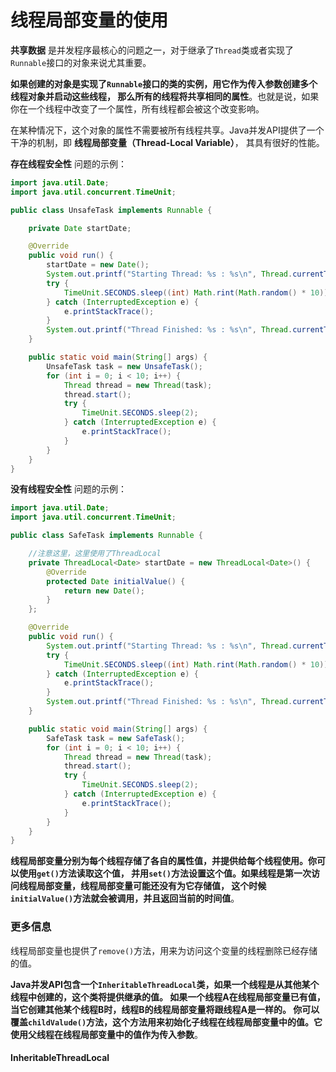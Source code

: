 线程局部变量的使用
============================================================
**共享数据** 是并发程序最核心的问题之一，对于继承了`Thread`类或者实现了`Runnable`接口的对象来说尤其重要。

**如果创建的对象是实现了`Runnable`接口的类的实例，用它作为传入参数创建多个线程对象并启动这些线程，
那么所有的线程将共享相同的属性**。也就是说，如果你在一个线程中改变了一个属性，所有线程都会被这个改变影响。

在某种情况下，这个对象的属性不需要被所有线程共享。Java并发API提供了一个干净的机制，即 **线程局部变量（Thread-Local Variable）**，
其具有很好的性能。

**存在线程安全性** 问题的示例：
```java
import java.util.Date;
import java.util.concurrent.TimeUnit;

public class UnsafeTask implements Runnable {

    private Date startDate;

    @Override
    public void run() {
        startDate = new Date();
        System.out.printf("Starting Thread: %s : %s\n", Thread.currentThread().getId(), startDate);
        try {
            TimeUnit.SECONDS.sleep((int) Math.rint(Math.random() * 10));
        } catch (InterruptedException e) {
            e.printStackTrace();
        }
        System.out.printf("Thread Finished: %s : %s\n", Thread.currentThread().getId(), startDate);
    }

    public static void main(String[] args) {
        UnsafeTask task = new UnsafeTask();
        for (int i = 0; i < 10; i++) {
            Thread thread = new Thread(task);
            thread.start();
            try {
                TimeUnit.SECONDS.sleep(2);
            } catch (InterruptedException e) {
                e.printStackTrace();
            }
        }
    }
}
```
**没有线程安全性** 问题的示例：
```java
import java.util.Date;
import java.util.concurrent.TimeUnit;

public class SafeTask implements Runnable {

    //注意这里，这里使用了ThreadLocal
    private ThreadLocal<Date> startDate = new ThreadLocal<Date>() {
        @Override
        protected Date initialValue() {
            return new Date();
        }
    };

    @Override
    public void run() {
        System.out.printf("Starting Thread: %s : %s\n", Thread.currentThread().getId(), startDate.get());
        try {
            TimeUnit.SECONDS.sleep((int) Math.rint(Math.random() * 10));
        } catch (InterruptedException e) {
            e.printStackTrace();
        }
        System.out.printf("Thread Finished: %s : %s\n", Thread.currentThread().getId(), startDate.get());
    }

    public static void main(String[] args) {
        SafeTask task = new SafeTask();
        for (int i = 0; i < 10; i++) {
            Thread thread = new Thread(task);
            thread.start();
            try {
                TimeUnit.SECONDS.sleep(2);
            } catch (InterruptedException e) {
                e.printStackTrace();
            }
        }
    }
}
```
**线程局部变量分别为每个线程存储了各自的属性值，并提供给每个线程使用。你可以使用`get()`方法读取这个值，
并用`set()`方法设置这个值。如果线程是第一次访问线程局部变量，线程局部变量可能还没有为它存储值，
这个时候`initialValue()`方法就会被调用，并且返回当前的时间值**。

### 更多信息
线程局部变量也提供了`remove()`方法，用来为访问这个变量的线程删除已经存储的值。

**Java并发API包含一个`InheritableThreadLocal`类，如果一个线程是从其他某个线程中创建的，这个类将提供继承的值。
如果一个线程A在线程局部变量已有值，当它创建其他某个线程B时，线程B的线程局部变量将跟线程A是一样的。
你可以覆盖`childValude()`方法，这个方法用来初始化子线程在线程局部变量中的值。它使用父线程在线程局部变量中的值作为传入参数**。

#### InheritableThreadLocal

